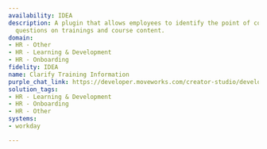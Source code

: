 ```yaml
---
availability: IDEA
description: A plugin that allows employees to identify the point of contact for any
  questions on trainings and course content.
domain:
- HR - Other
- HR - Learning & Development
- HR - Onboarding
fidelity: IDEA
name: Clarify Training Information
purple_chat_link: https://developer.moveworks.com/creator-studio/developer-tools/purple-chat/?conversation=%7B%22startTimestamp%22%3A%2211%3A43+AM%22%2C%22messages%22%3A%5B%7B%22role%22%3A%22user%22%2C%22parts%22%3A%5B%7B%22richText%22%3A%22%3Cp%3EI+have+questions+about+one+of+my+trainings.+Who+can+I+talk+to%3F%3Cbr%3E%3C%2Fp%3E%22%7D%5D%7D%2C%7B%22role%22%3A%22assistant%22%2C%22parts%22%3A%5B%7B%22richText%22%3A%22%3Cp%3EWhich+training+are+you+referring+to%3F%3Cbr%3E%3C%2Fp%3E%22%7D%2C%7B%22richText%22%3A%22%3Cb%3E%3Cp%3EIntroduction+to+TypeScript%3Cb%3E%3A+%3C%2Fb%3EIn+progress%3Cbr%3E%3C%2Fp%3E%3C%2Fb%3E%22%7D%2C%7B%22richText%22%3A%22%3Cb%3E%3Cp%3EAdvanced+Node.js%3A+In+Progress%3Cbr%3E%3C%2Fp%3E%3C%2Fb%3E%22%7D%5D%7D%2C%7B%22role%22%3A%22user%22%2C%22parts%22%3A%5B%7B%22richText%22%3A%22%3Cp%3EI+think+the+course+material+is+wrong+for+the+Typescript+course.%3Cbr%3E%3C%2Fp%3E%22%7D%5D%7D%2C%7B%22role%22%3A%22assistant%22%2C%22parts%22%3A%5B%7B%22richText%22%3A%22%3Cp%3EFor+questions+about+%3Ci%3EIntroduction+to+TypeScript%3C%2Fi%3E%2C+the+point+of+contact+is+Chris+Patterson.%3Cbr%3E%3C%2Fp%3E%22%7D%2C%7B%22richText%22%3A%22%3Cb%3EHere+is+a+draft+message+to+send+them%3C%2Fb%3E%3Cbr%3EHey+Chris%2C+I+think+that+something+is+wrong+in+the+Introduction+to+Typescript+course.+Can+we+meet+up+to+discuss+some+corrections.%22%7D%5D%7D%5D%7D
solution_tags:
- HR - Learning & Development
- HR - Onboarding
- HR - Other
systems:
- workday

---
```

